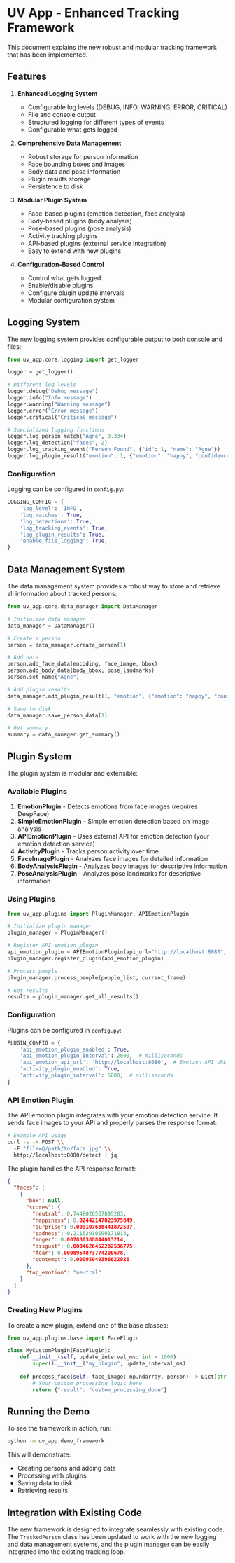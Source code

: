 # UV App - Enhanced Tracking Framework

This document explains the new robust and modular tracking framework that has been implemented.

## Features

1. **Enhanced Logging System**
   - Configurable log levels (DEBUG, INFO, WARNING, ERROR, CRITICAL)
   - File and console output
   - Structured logging for different types of events
   - Configurable what gets logged

2. **Comprehensive Data Management**
   - Robust storage for person information
   - Face bounding boxes and images
   - Body data and pose information
   - Plugin results storage
   - Persistence to disk

3. **Modular Plugin System**
   - Face-based plugins (emotion detection, face analysis)
   - Body-based plugins (body analysis)
   - Pose-based plugins (pose analysis)
   - Activity tracking plugins
   - API-based plugins (external service integration)
   - Easy to extend with new plugins

4. **Configuration-Based Control**
   - Control what gets logged
   - Enable/disable plugins
   - Configure plugin update intervals
   - Modular configuration system

## Logging System

The new logging system provides configurable output to both console and files:

```python
from uv_app.core.logging import get_logger

logger = get_logger()

# Different log levels
logger.debug("Debug message")
logger.info("Info message")
logger.warning("Warning message")
logger.error("Error message")
logger.critical("Critical message")

# Specialized logging functions
logger.log_person_match("Agne", 0.334)
logger.log_detection("faces", 2)
logger.log_tracking_event("Person Found", {"id": 1, "name": "Agne"})
logger.log_plugin_result("emotion", 1, {"emotion": "happy", "confidence": 0.85})
```

### Configuration

Logging can be configured in `config.py`:

```python
LOGGING_CONFIG = {
    'log_level': 'INFO',
    'log_matches': True,
    'log_detections': True,
    'log_tracking_events': True,
    'log_plugin_results': True,
    'enable_file_logging': True,
}
```

## Data Management System

The data management system provides a robust way to store and retrieve all information about tracked persons:

```python
from uv_app.core.data_manager import DataManager

# Initialize data manager
data_manager = DataManager()

# Create a person
person = data_manager.create_person(1)

# Add data
person.add_face_data(encoding, face_image, bbox)
person.add_body_data(body_bbox, pose_landmarks)
person.set_name("Agne")

# Add plugin results
data_manager.add_plugin_result(1, "emotion", {"emotion": "happy", "confidence": 0.85})

# Save to disk
data_manager.save_person_data(1)

# Get summary
summary = data_manager.get_summary()
```

## Plugin System

The plugin system is modular and extensible:

### Available Plugins

1. **EmotionPlugin** - Detects emotions from face images (requires DeepFace)
2. **SimpleEmotionPlugin** - Simple emotion detection based on image analysis
3. **APIEmotionPlugin** - Uses external API for emotion detection (your emotion detection service)
4. **ActivityPlugin** - Tracks person activity over time
5. **FaceImagePlugin** - Analyzes face images for detailed information
6. **BodyAnalysisPlugin** - Analyzes body images for descriptive information
7. **PoseAnalysisPlugin** - Analyzes pose landmarks for descriptive information

### Using Plugins

```python
from uv_app.plugins import PluginManager, APIEmotionPlugin

# Initialize plugin manager
plugin_manager = PluginManager()

# Register API emotion plugin
api_emotion_plugin = APIEmotionPlugin(api_url="http://localhost:8080", update_interval_ms=2000)
plugin_manager.register_plugin(api_emotion_plugin)

# Process people
plugin_manager.process_people(people_list, current_frame)

# Get results
results = plugin_manager.get_all_results()
```

### Configuration

Plugins can be configured in `config.py`:

```python
PLUGIN_CONFIG = {
    'api_emotion_plugin_enabled': True,
    'api_emotion_plugin_interval': 2000,  # milliseconds
    'api_emotion_api_url': 'http://localhost:8080',  # Emotion API URL
    'activity_plugin_enabled': True,
    'activity_plugin_interval': 5000,  # milliseconds
}
```

### API Emotion Plugin

The API emotion plugin integrates with your emotion detection service. It sends face images to your API and properly parses the response format:

```bash
# Example API usage
curl -s -X POST \\
  -F "file=@/path/to/face.jpg" \\
  http://localhost:8080/detect | jq
```

The plugin handles the API response format:
```json
{
  "faces": [
    {
      "box": null,
      "scores": {
        "neutral": 0.7448026537895203,
        "happiness": 0.02442147023975849,
        "surprise": 0.009107688441872597,
        "sadness": 0.21152910590171814,
        "anger": 0.007830388844013214,
        "disgust": 0.0004626452282536775,
        "fear": 0.0008954873774200678,
        "contempt": 0.00095049396622926
      },
      "top_emotion": "neutral"
    }
  ]
}
```

### Creating New Plugins

To create a new plugin, extend one of the base classes:

```python
from uv_app.plugins.base import FacePlugin

class MyCustomPlugin(FacePlugin):
    def __init__(self, update_interval_ms: int = 1000):
        super().__init__("my_plugin", update_interval_ms)
    
    def process_face(self, face_image: np.ndarray, person) -> Dict[str, Any]:
        # Your custom processing logic here
        return {"result": "custom_processing_done"}
```

## Running the Demo

To see the framework in action, run:

```bash
python -m uv_app.demo_framework
```

This will demonstrate:
- Creating persons and adding data
- Processing with plugins
- Saving data to disk
- Retrieving results

## Integration with Existing Code

The new framework is designed to integrate seamlessly with existing code. The `TrackedPerson` class has been updated to work with the new logging and data management systems, and the plugin manager can be easily integrated into the existing tracking loop.